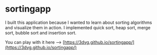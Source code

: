 # sortingapp

I built this application because I wanted to learn about sorting algorithms and visualize them in action. I implemented quick sort, heap sort, merge sort, bubble sort and insertion sort.

You can play with it here -->
[https://3dvg.github.io/sortingapp/](https://3dvg.github.io/sortingapp/)

